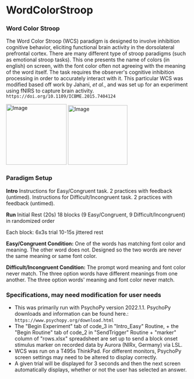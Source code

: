 # WordColorStroop

### Word Color Stroop
The Word Color Stroop (WCS) paradigm is designed to involve inhibition cognitive behavior, eliciting functional brain activity in the dorsolateral prefrontal cortex. There are many different type of stroop paradigms (such as emotional stroop tasks). This one presents the name of colors (in english) on screen, with the font color often not agreeing with the meaning of the word itself. The task requires the observer's cognitive inhibition processing in order to accurately interact with it. This particular WCS was modified based off work by Jahani, _et al._, and was set up for an experiment using fNIRS to capture brain activity.
`https://doi.org/10.1109/ICBME.2015.7404124`

<img width="166" alt="Image" src="https://github.com/user-attachments/assets/2bb234c9-2e7c-4c03-b49b-b4446a0da2ef" />

<img width="163" alt="Image" src="https://github.com/user-attachments/assets/f1fbf1da-8f81-497f-b66f-d5a5da53950e" />

### Paradigm Setup
**Intro**
Instructions for Easy/Congruent task. 2 practices with feedback (untimed).
Instructions for Difficult/Incongruent task. 2 practices with feedback (untimed).

**Run**
Initial Rest (20s)
18 blocks (9 Easy/Congruent, 9 Difficult/Incongruent) in randomized order

Each block:
6x3s trial
10-15s jittered rest

**Easy/Congruent Condition:**
One of the words has matching font color and meaning. The other word does not.
Designed so the two words are never the same meaning or same font color.

**Difficult/Incongruent Condition:**
The prompt word meaning and font color never match.
The three option words have different meanings from one another.
The three option words' meaning and font color never match.

### Specifications, may need modification for user needs

- This was primarily run with PsychoPy version 2022.1.1. PsychoPy downloads and information can be found here.:
`https://www.psychopy.org/download.html`
- The "Begin Experiment" tab of code_3 in "Intro_Easy" Routine, + the "Begin Routine" tab of code_2 in "SendTrigger" Routine +  "marker" column of "rows.xlsx" spreadsheet are set up to send a block onset stimulus marker on recorded data by Aurora (NIRx, Germany) via LSL.
- WCS was run on a T495s ThinkPad. For different monitors, PsychoPy screen settings may need to be altered to display correctly.
- A given trial will be displayed for 3 seconds and then the next screen automatically displays, whether or not the user has selected an answer.
